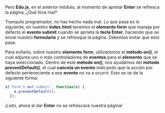 Pero **Edu.js**, en el anterior módulo, al momento de apretar **Enter** se refresca la página, ¿Qué hice mal? 

Tranquilo programador, no has hecho nada mal. Lo que pasa es lo siguiente; en nuestro **index.html** tenemos el **elemento form** que maneja por defecto el **evento submit** cuando se aprieta la **tecla Enter**, haciendo que se envíe nuestro **formulario** y se refresque la página. Debemos evitar que esto pase. 

Para evitarlo, sobre nuestro **elemento form**, utilizaremos el **método on()**, el cual adjunta uno o más controladores de **eventos** para el **elemento** que se haya seleccionado. Dentro de este **método on()**, nos ayudamos del **método preventDefault()**, el cual **cancela un evento** indicando que la acción por defecto perteneciente a ese **evento** no va a ocurrir. Esto se ve de la siguiente forma: 

```jsx 
$('form').on('submit', function(e) { 
    e.preventDefault(); 
  }); 
``` 

¡Listo, ahora al dar **Enter** no se refrescará nuestra página! 
